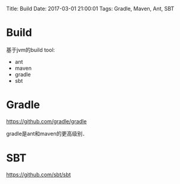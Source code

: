 Title: Build
Date: 2017-03-01 21:00:01
Tags: Gradle, Maven, Ant, SBT



# Build

基于jvm的build tool:

* ant
* maven
* gradle
* sbt

# Gradle

<https://github.com/gradle/gradle>

gradle是ant和maven的更高级别．

# SBT

<https://github.com/sbt/sbt>
